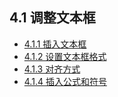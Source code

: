 ## 4.1  调整文本框	

- [4.1.1  插入文本框](./chapter4-1-1.md)	
- [4.1.2  设置文本框格式](./chapter4-1-2.md)	
- [4.1.3  对齐方式](./chapter4-1-3.md)	
- [4.1.4  插入公式和符号](./chapter4-1-4.md)	